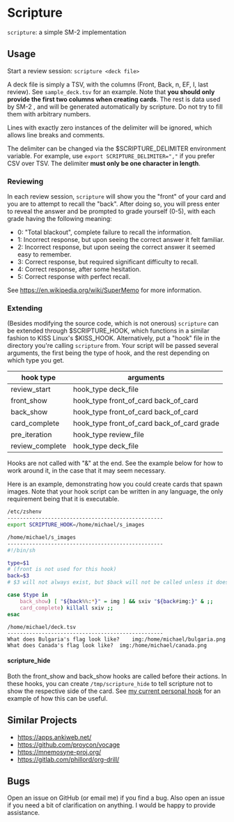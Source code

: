 # Scripture
``scripture``: a simple SM-2 implementation

## Usage
Start a review session: ``scripture <deck file>``

A deck file is simply a TSV, with the columns (Front, Back, n, EF, I, last review). See ``sample_deck.tsv`` for an example. Note that **you should only provide the first two columns when creating cards**. The rest is data used by SM-2 , and will be generated automatically by scripture. Do not try to fill them with arbitrary numbers.

Lines with exactly zero instances of the delimiter will be ignored, which allows line breaks and comments.

The delimiter can be changed via the $SCRIPTURE_DELIMITER environment variable. For example, use ``export SCRIPTURE_DELIMITER=","`` if you prefer CSV over TSV. The delimiter **must only be one character in length**.

### Reviewing
In each review session, ``scripture`` will show you the "front" of your card and you are to attempt to recall the "back". After doing so, you will press enter to reveal the answer and be prompted to grade yourself (0-5), with each grade having the following meaning:
- 0: "Total blackout", complete failure to recall the information.
- 1: Incorrect response, but upon seeing the correct answer it felt familiar.
- 2: Incorrect response, but upon seeing the correct answer it seemed easy to remember.
- 3: Correct response, but required significant difficulty to recall.
- 4: Correct response, after some hesitation.
- 5: Correct response with perfect recall.

See https://en.wikipedia.org/wiki/SuperMemo for more information.

### Extending
(Besides modifying the source code, which is not onerous) ``scripture`` can be extended through $SCRIPTURE_HOOK, which functions in a similar fashion to KISS Linux's $KISS_HOOK. Alternatively, put a "hook" file in the directory you're calling ``scripture`` from. Your script will be passed several arguments, the first being the type of hook, and the rest depending on which type you get.

| hook type | arguments |
| ---- | --------- |
| review_start | hook_type deck_file |
| front_show | hook_type front_of_card back_of_card |
| back_show | hook_type front_of_card back_of_card |
| card_complete | hook_type front_of_card back_of_card grade |
| pre_iteration | hook_type review_file |
| review_complete   | hook_type deck_file |

Hooks are not called with "&" at the end. See the example below for how to work around it, in the case that it may seem necessary.

Here is an example, demonstrating how you could create cards that spawn images. Note that your hook script can be written in any language, the only requirement being that it is executable.
```sh
/etc/zshenv
--------------------------------------------------
export SCRIPTURE_HOOK=/home/michael/s_images
```
```sh
/home/michael/s_images
--------------------------------------------------
#!/bin/sh

type=$1
# (front is not used for this hook)
back=$3
# $3 will not always exist, but $back will not be called unless it does

case $type in
	back_show) [ "${back%%:*}" = img ] && sxiv "${back#img:}" & ;;
	card_complete) killall sxiv ;;
esac
```
```
/home/michael/deck.tsv
--------------------------------------------------
What does Bulgaria's flag look like?	img:/home/michael/bulgaria.png
What does Canada's flag look like?	img:/home/michael/canada.png
```

#### scripture_hide
Both the front_show and back_show hooks are called before their actions.
In these hooks, you can create ``/tmp/scripture_hide`` to tell scripture not
to show the respective side of the card. See
[my current personal hook](https://gist.github.com/michaelskyba/8d4d68387a5ecd6bdce1ed5bf7a61939)
for an example of how this can be useful.

## Similar Projects
- https://apps.ankiweb.net/
- https://github.com/proycon/vocage
- https://mnemosyne-proj.org/
- https://gitlab.com/phillord/org-drill/

## Bugs
Open an issue on GitHub (or email me) if you find a bug. Also open an issue if you need a bit of clarification on anything. I would be happy to provide assistance.
